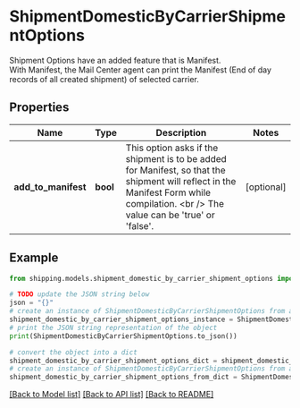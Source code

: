 # ShipmentDomesticByCarrierShipmentOptions

Shipment Options have an added feature that is Manifest.<br /> With Manifest, the Mail Center agent can print the Manifest (End of day records of all created shipment) of selected carrier.

## Properties

Name | Type | Description | Notes
------------ | ------------- | ------------- | -------------
**add_to_manifest** | **bool** | This option asks if the shipment is to be added for Manifest, so that the shipment will reflect in the Manifest Form while compilation. &lt;br /&gt; The value can be &#39;true&#39; or &#39;false&#39;. | [optional] 

## Example

```python
from shipping.models.shipment_domestic_by_carrier_shipment_options import ShipmentDomesticByCarrierShipmentOptions

# TODO update the JSON string below
json = "{}"
# create an instance of ShipmentDomesticByCarrierShipmentOptions from a JSON string
shipment_domestic_by_carrier_shipment_options_instance = ShipmentDomesticByCarrierShipmentOptions.from_json(json)
# print the JSON string representation of the object
print(ShipmentDomesticByCarrierShipmentOptions.to_json())

# convert the object into a dict
shipment_domestic_by_carrier_shipment_options_dict = shipment_domestic_by_carrier_shipment_options_instance.to_dict()
# create an instance of ShipmentDomesticByCarrierShipmentOptions from a dict
shipment_domestic_by_carrier_shipment_options_from_dict = ShipmentDomesticByCarrierShipmentOptions.from_dict(shipment_domestic_by_carrier_shipment_options_dict)
```
[[Back to Model list]](../README.md#documentation-for-models) [[Back to API list]](../README.md#documentation-for-api-endpoints) [[Back to README]](../README.md)


